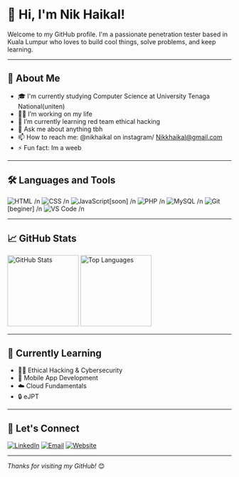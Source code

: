 # 👋 Hi, I'm Nik Haikal!

Welcome to my GitHub profile. I'm a passionate penetration tester based in Kuala Lumpur who loves to build cool things, solve problems, and keep learning.

---

## 🚀 About Me

- 🎓 I'm currently studying Computer Science at University Tenaga National(uniten)
- 👨‍💻 I’m working on my life
- 🌱 I’m currently learning red team ethical hacking
- 💬 Ask me about anything tbh
- 📫 How to reach me: @nikhaikal on instagram/ Nikkhaikal@gmail.com 
- ⚡ Fun fact: Im a weeb

---

## 🛠️ Languages and Tools

![HTML](https://img.shields.io/badge/-HTML5-E34F26?style=flat&logo=html5&logoColor=white) /n
![CSS](https://img.shields.io/badge/-CSS3-1572B6?style=flat&logo=css3) /n
![JavaScript](https://img.shields.io/badge/-JavaScript-F7DF1E?style=flat&logo=javascript&logoColor=black)[soon] /n
![PHP](https://img.shields.io/badge/-PHP-777BB4?style=flat&logo=php&logoColor=white) /n
![MySQL](https://img.shields.io/badge/-MySQL-4479A1?style=flat&logo=mysql&logoColor=white) /n
![Git](https://img.shields.io/badge/-Git-F05032?style=flat&logo=git&logoColor=white)[beginer] /n
![VS Code](https://img.shields.io/badge/-VSCode-007ACC?style=flat&logo=visual-studio-code) /n

---

## 📈 GitHub Stats

<p>
  <img src="https://github-readme-stats.vercel.app/api?username=Nikhaikal&show_icons=true&theme=radical" alt="GitHub Stats" height="160">
  <img src="https://github-readme-stats.vercel.app/api/top-langs/?username=Nikhaikal&layout=compact&theme=radical" alt="Top Languages" height="160">
</p>

---

## 🧠 Currently Learning

- 🧑‍💻 Ethical Hacking & Cybersecurity
- 📱 Mobile App Development
- ☁️ Cloud Fundamentals
- 🔒 eJPT

---

## 🔗 Let's Connect

[![LinkedIn](https://img.shields.io/badge/-LinkedIn-blue?style=flat&logo=linkedin)](https://linkedin.com/in/yourusername)
[![Email](https://img.shields.io/badge/-Email-D14836?style=flat&logo=gmail&logoColor=white)](mailto:you@example.com)
[![Website](https://img.shields.io/badge/-Portfolio-black?style=flat&logo=web&logoColor=white)](https://yourwebsite.com)

---

_Thanks for visiting my GitHub!_ 😊
